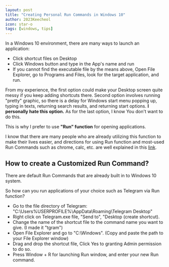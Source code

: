 ```yaml
---
layout: post
title: "Creating Personal Run Commands in Windows 10"
author: 2023Keecheol
icon: star-o
tags: [windows, tips]
---
```

In a Windows 10 environment, there are many ways to launch an application:
- Click shortcut files on Desktop
- Click Windows button and type in the App's name and run
- If you cannot find the executable file by the means above, Open File Explorer, go to Programs and Files, look for the target application, and run.

From my experience, the first option could make your Desktop screen quite messy if you keep adding shortcuts there. Second option involves running "pretty" graphic, so there is a delay for Windows start menu popping up, typing in texts, returning search results, and returning start options. **I personally hate this option.** As for the last option, I know You don't want to do this.

This is why I prefer to use **"Run" function** for opening applications.

I know that there are many people who are already utilizing this function to make their lives easier, and directions for using Run function and most-used Run Commands such as chrome, calc, etc. are well explained in this [link](https://www.isumsoft.com/windows-10/most-used-run-commands-for-windows-10-users.html).

## How to create a Customized Run Command?

There are default Run Commands that are already built in to Windows 10 system.

So how can you run applications of your choice such as Telegram via Run function?

- Go to the file directory of Telegram: "C:\Users\%USERPROFILE%\AppData\Roaming\Telegram Desktop"
- Right click on Telegram.exe file, "Send to", "Desktop (create shortcut).
- Change the name of the shortcut file to the command name you want to give. (I made it "tgram")
- Open File Explorer and go to "C:\Windows". (Copy and paste the path to your File Explorer window)
- Drag and drop the shortcut file, Click Yes to granting Admin permission to do so.
- Press Window + R for launching Run window, and enter your new Run command.
